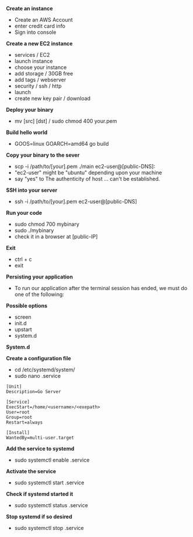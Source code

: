 **Create an instance**

* Create an AWS Account
* enter credit card info
* Sign into console

**Create a new EC2 instance**

* services / EC2
* launch instance
* choose your instance
* add storage / 30GB free
* add tags / webserver
* security / ssh / http
* launch
* create new key pair / download

**Deploy your binary**

* mv [src] [dst] / sudo chmod 400 your.pem

**Build hello world**

* GOOS=linux GOARCH=amd64 go build

**Copy your binary to the sever**

* scp -i /path/to/[your].pem ./main ec2-user@[public-DNS]:
* "ec2-user" might be "ubuntu" depending upon your machine
* say "yes" to The authenticity of host ... can't be established.

**SSH into your server**

* ssh -i /path/to/[your].pem ec2-user@[public-DNS]

**Run your code**

* sudo chmod 700 mybinary
* sudo ./mybinary
* check it in a browser at [public-IP]

**Exit**

* ctrl + c
* exit


**Persisting your application**

* To run our application after the terminal session has ended, we must do one of the following:

**Possible options**

* screen
* init.d
* upstart
* system.d

**System.d**

**Create a configuration file**

* cd /etc/systemd/system/
* sudo nano <filename>.service

```
[Unit]
Description=Go Server

[Service]
ExecStart=/home/<username>/<exepath>
User=root
Group=root
Restart=always

[Install]
WantedBy=multi-user.target
```

**Add the service to systemd**

* sudo systemctl enable <filename>.service

**Activate the service**

* sudo systemctl start <filename>.service

**Check if systemd started it**

* sudo systemctl status <filename>.service

**Stop systemd if so desired**

* sudo systemctl stop <filename>.service
